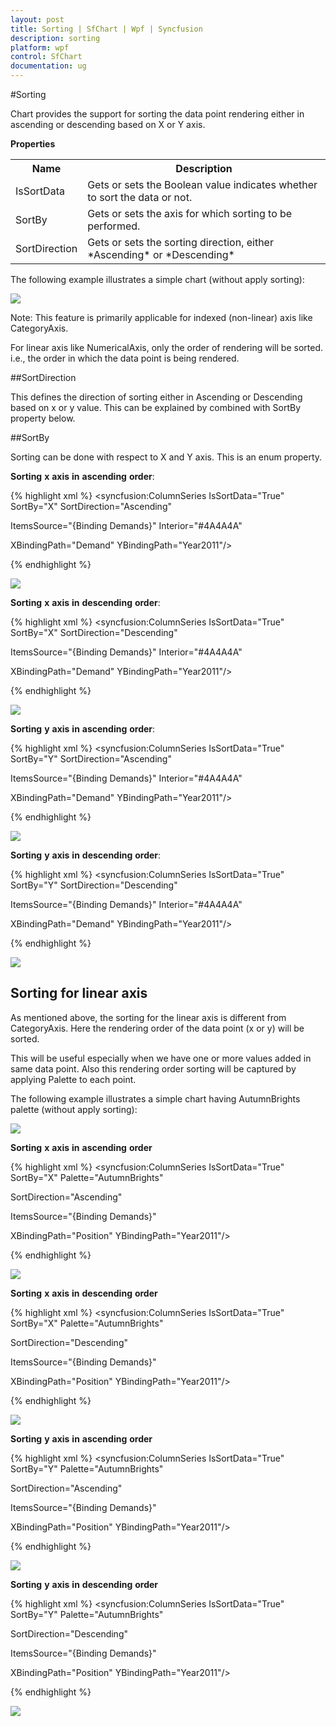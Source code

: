 ```yaml
---
layout: post
title: Sorting | SfChart | Wpf | Syncfusion
description: sorting 
platform: wpf
control: SfChart
documentation: ug
---
```


#Sorting

Chart provides the support for sorting the data point rendering either in ascending or descending based on X or Y axis.

**Properties**

<table>
<tr>
<th>Name</th>
<th>Description</th>
</tr>
<tr>
<td>
IsSortData
</td>
<td>
Gets or sets the Boolean value indicates whether to sort the data or not.
</td>
</tr>
<tr>
<td>
SortBy
</td>
<td>
Gets or sets the axis for which sorting to be performed.
</tr>
<tr>
<td>
SortDirection
<td>
Gets or sets the sorting direction, either *Ascending* or *Descending* 
</td>
</tr>
</table>
The following example illustrates a simple chart (without apply sorting):

![](sorting_chart_images/sorting_1.png)


Note: This feature is primarily applicable for indexed (non-linear) axis like CategoryAxis.

For linear axis like NumericalAxis, only the order of rendering will be sorted. i.e., the order in which the data point is being rendered.

##SortDirection

This defines the direction of sorting either in Ascending or Descending based on x or y value. This can be explained by combined with SortBy property below.

##SortBy

Sorting can be done with respect to X and Y axis. This is an enum property.

**Sorting** **x** **axis** **in** **ascending** **order**:

{% highlight xml %}
<syncfusion:ColumnSeries IsSortData="True" SortBy="X"  SortDirection="Ascending"

ItemsSource="{Binding Demands}" Interior="#4A4A4A"

XBindingPath="Demand"  YBindingPath="Year2011"/>

{% endhighlight %}

![](sorting_chart_images/sorting_2.png)


**Sorting** **x** **axis** **in** **descending** **order**:

{% highlight xml %}
<syncfusion:ColumnSeries IsSortData="True" SortBy="X"  SortDirection="Descending"

ItemsSource="{Binding Demands}" Interior="#4A4A4A"

XBindingPath="Demand"  YBindingPath="Year2011"/>

{% endhighlight %}

![](sorting_chart_images/sorting_3.png)


**Sorting** **y** **axis** **in** **ascending** **order**:

{% highlight xml %}
<syncfusion:ColumnSeries IsSortData="True" SortBy="Y"  SortDirection="Ascending"

ItemsSource="{Binding Demands}" Interior="#4A4A4A"

XBindingPath="Demand"  YBindingPath="Year2011"/>





{% endhighlight %}

![](sorting_chart_images/sorting_4.png)


**Sorting** **y** **axis** **in** **descending** **order**:

{% highlight xml %}
<syncfusion:ColumnSeries IsSortData="True" SortBy="Y"  SortDirection="Descending"

ItemsSource="{Binding Demands}" Interior="#4A4A4A"

XBindingPath="Demand"  YBindingPath="Year2011"/>





{% endhighlight %}

![](sorting_chart_images/sorting_5.png)


## Sorting for linear axis

As mentioned above, the sorting for the linear axis is different from CategoryAxis. Here the rendering order of the data point (x or y) will be sorted.

This will be useful especially when we have one or more values added in same data point. Also this rendering order sorting will be captured by applying Palette to each point.

The following example illustrates a simple chart having AutumnBrights palette (without apply sorting):

![](sorting_chart_images/linearaxis_nosort.png)

**Sorting** **x** **axis** **in** **ascending** **order**

{% highlight xml %}
<syncfusion:ColumnSeries IsSortData="True" SortBy="X" Palette="AutumnBrights"

SortDirection="Ascending"

ItemsSource="{Binding Demands}" 

XBindingPath="Position"  YBindingPath="Year2011"/>



{% endhighlight %}

![](sorting_chart_images/linearaxis_sort1.png)

**Sorting** **x** **axis** **in** **descending** **order**

{% highlight xml %}
<syncfusion:ColumnSeries IsSortData="True" SortBy="X" Palette="AutumnBrights"

SortDirection="Descending"

ItemsSource="{Binding Demands}" 

XBindingPath="Position"  YBindingPath="Year2011"/>

{% endhighlight %}

![](sorting_chart_images/linearaxis_sort2.png)

**Sorting** **y** **axis** **in** **ascending** **order**

{% highlight xml %}
<syncfusion:ColumnSeries IsSortData="True" SortBy="Y" Palette="AutumnBrights"

SortDirection="Ascending"

ItemsSource="{Binding Demands}" 

XBindingPath="Position"  YBindingPath="Year2011"/>



{% endhighlight %}

![](sorting_chart_images/linearaxis_sort3.png)

**Sorting** **y** **axis** **in** **descending** **order**

{% highlight xml %}
<syncfusion:ColumnSeries IsSortData="True" SortBy="Y" Palette="AutumnBrights"

SortDirection="Descending"

ItemsSource="{Binding Demands}" 

XBindingPath="Position"  YBindingPath="Year2011"/>



{% endhighlight %}

![](sorting_chart_images/linearaxis_sort4.png)


